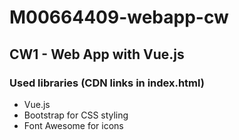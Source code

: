 # M00664409-webapp-cw

## CW1 - Web App with Vue.js

### Used libraries (CDN links in index.html)
- Vue.js
- Bootstrap for CSS styling
- Font Awesome for icons
